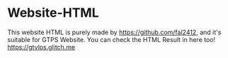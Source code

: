 # Website-HTML
This website HTML is purely made by https://github.com/fal2412, and it's suitable for GTPS Website.
You can check the HTML Result in here too! https://gtvlps.glitch.me
